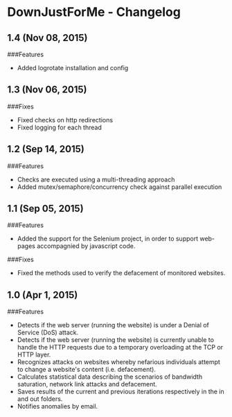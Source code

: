 # DownJustForMe - Changelog


## 1.4 (Nov 08, 2015)

###Features

  - Added logrotate installation and config 


## 1.3 (Nov 06, 2015)

###Fixes

  - Fixed checks on http redirections 
  - Fixed logging for each thread


## 1.2 (Sep 14, 2015)

###Features

  - Checks are executed using a multi-threading approach
  - Added mutex/semaphore/concurrency check against parallel execution


## 1.1 (Sep 05, 2015)

###Features

  - Added the support for the Selenium project, in order to support web-pages
    accompagnied by javascript code.

###Fixes

  - Fixed the methods used to verify the defacement of monitored websites.


## 1.0 (Apr 1, 2015)

###Features

  - Detects if the web server (running the website) is under a Denial of Service
    (DoS) attack.
  - Detects if the web server (running the website) is currently unable to handle
    the HTTP requests due to a temporary overloading at the TCP or HTTP layer. 
  - Recognizes attacks on websites whereby nefarious individuals attempt to change a 
    website's content (i.e. defacement).
  - Calculates statistical data describing the scenarios of bandwidth saturation,
    network link attacks and defacement.
  - Saves results of the current and previous iterations respectively in the in and
    out folders.
  - Notifies anomalies by email. 
